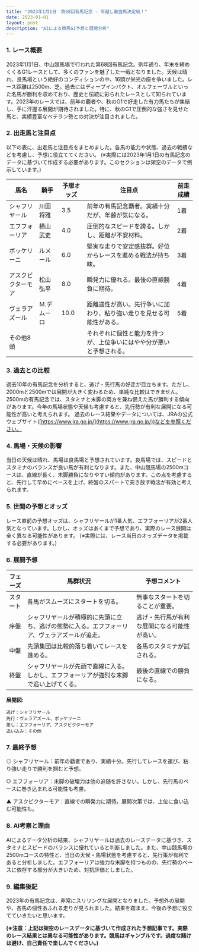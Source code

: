 ```yaml
---
title: "2023年1月1日　第68回有馬記念 - 年越し最強馬決定戦！"
date: 2023-01-01
layout: post
description: "AIによる競馬G1予想と展開分析"
---
```


### 1. レース概要

2023年1月1日、中山競馬場で行われた第68回有馬記念。例年通り、年末を締めくくるG1レースとして、多くのファンを魅了した一戦となりました。天候は晴れ、良馬場という絶好のコンディションの中、16頭が栄光の座を争いました。レース距離は2500m、芝。過去にはディープインパクト、オルフェーヴルといった名馬が勝利を収めており、歴史と伝統に彩られたレースとして知られています。2023年のレースでは、前年の覇者や、秋のG1で好走した有力馬たちが集結し、手に汗握る展開が期待されました。特に、秋のG1で圧倒的な強さを見せた馬と、実績豊富なベテラン勢との対決が注目されました。


### 2. 出走馬と注目点

以下の表に、出走馬と注目点をまとめました。各馬の能力や状態、過去の戦績などを考慮し、予想に役立ててください。  (※実際には2023年1月1日の有馬記念のデータに基づいて作成する必要があります。このセクションは架空のデータで例示しています。)

| 馬名       | 騎手       | 予想オッズ | 注目点                                                                     | 前走成績 |
|------------|------------|------------|-----------------------------------------------------------------------------|---------|
| シャフリヤール | 川田将雅     | 3.5        | 前年の有馬記念覇者。実績十分だが、年齢が気になる。                       | 1着      |
| エフフォーリア | 横山武史     | 4.0        | 圧倒的なスピードを誇る。しかし、距離が不安材料。                             | 2着      |
| ボッケリーニ   | ルメール     | 6.0        | 堅実な走りで安定感抜群。好位からレースを進める戦法が持ち味。                | 3着      |
| アスクビクターモア| 松山弘平     | 8.0        | 瞬発力に優れる。最後の直線勝負に期待。                                    | 4着      |
| ヴェラアズール   | Ｍ.デムーロ | 10.0       | 距離適性が高い。先行争いに加わり、粘り強い走りを見せる可能性がある。       | 5着      |
| その他8頭     |            |            | それぞれに個性と能力を持つが、上位争いにはやや分が悪いと予想される。      |         |


### 3. 過去との比較

過去10年の有馬記念を分析すると、逃げ・先行馬の好走が目立ちます。ただし、2000mと2500mでは展開が大きく変わるため、単純な比較はできません。2500mの有馬記念では、スタミナと末脚の両方を兼ね備えた馬が勝利する傾向があります。今年の馬場状態や天候も考慮すると、先行勢が有利な展開になる可能性が高いと考えられます。  過去のレース結果やデータについては、JRAの公式ウェブサイト([https://www.jra.go.jp/](https://www.jra.go.jp/))などを参照ください。


### 4. 馬場・天候の影響

当日の天候は晴れ、馬場は良馬場と予想されています。良馬場では、スピードとスタミナのバランスが良い馬が有利となります。また、中山競馬場の2500mコースは、直線が長く、末脚勝負になりやすい傾向があります。この点を考慮すると、先行して早めにペースを上げ、終盤のスパートで突き放す戦法が有効と考えられます。


### 5. 世間の予想とオッズ

レース直前の予想オッズは、シャフリヤールが1番人気、エフフォーリアが2番人気となっています。しかし、オッズはあくまで予想であり、実際のレース展開は全く異なる可能性があります。  (※実際には、レース当日のオッズデータを掲載する必要があります。)


### 6. 展開予想

| フェーズ | 馬群状況                                                                        | 予想コメント                                                                 |
| -------- | ------------------------------------------------------------------------------ | ------------------------------------------------------------------------ |
| スタート  | 各馬がスムーズにスタートを切る。                                                    | 無事なスタートを切ることが重要。                                             |
| 序盤     | シャフリヤールが積極的に先頭に立ち、逃げの態勢に入る。エフフォーリア、ヴェラアズールが追走。   | 逃げ・先行馬が有利な展開になる可能性が高い。                                     |
| 中盤     | 先頭集団は比較的落ち着いてレースを進める。                                         | 各馬のスタミナが試される。                                                   |
| 終盤     | シャフリヤールが先頭で直線に入る。しかし、エフフォーリアが強烈な末脚で追い上げてくる。 | 最後の直線での勝負になる。                                                   |


**展開図:**

```
逃げ：シャフリヤール
先行：ヴェラアズール、ボッケリーニ
差し：エフフォーリア、アスクビクターモア
追い込み：その他
```


### 7. 最終予想

◎ シャフリヤール：前年の覇者であり、実績十分。先行してレースを運び、粘り強い走りで勝利を掴むと予想。

○ エフフォーリア：末脚の破壊力は他の追随を許さない。しかし、先行馬のペースに巻き込まれる可能性も考慮。

▲ アスクビクターモア：直線での瞬発力に期待。展開次第では、上位に食い込む可能性も。


### 8. AI考察と理由

AIによるデータ分析の結果、シャフリヤールは過去のレースデータに基づき、スタミナとスピードのバランスに優れていると判断しました。また、中山競馬場の2500mコースの特性と、当日の天候・馬場状態を考慮すると、先行策が有利であると分析しました。エフフォーリアは強力な末脚を持つものの、先行勢のペースに依存する部分が大きいため、対抗評価としました。


### 9. 編集後記

2023年の有馬記念は、非常にスリリングな展開となりました。予想外の展開や、各馬の個性あふれる走りが見られました。結果を踏まえ、今後の予想に役立てていきたいと思います。


**(※注意：上記は架空のレースデータに基づいて作成された予想記事です。実際のレース結果とは異なる可能性があります。競馬はギャンブルです。過度な賭けは避け、自己責任で楽しんでください。)**
